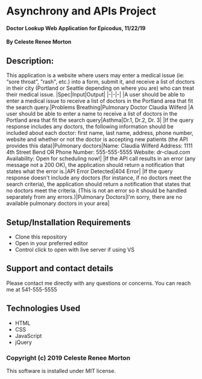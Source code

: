 # Asynchrony and APIs Project
#### Doctor Lookup Web Application for Epicodus, 11/22/19
#### By Celeste Renee Morton
## Description:
This application is a website where users may enter a medical issue (ie: “sore throat”, "rash", etc.) into a form, submit it, and receive a list of doctors in their city (Portland or Seattle depending on where you are) who can treat their medical issue.
|Spec|Input|Output|
|-|-|-|
|A user should be able to enter a medical issue to receive a list of doctors in the Portland area that fit the search query.|Problems Breathing|Pulmonary Doctor Claudia Wilferd
|A user should be able to enter a name to receive a list of doctors in the Portland area that fit the search query|Asthma|Dr.1, Dr.2, Dr. 3|
|If the query response includes any doctors, the following information should be included about each doctor: first name, last name, address, phone number, website and whether or not the doctor is accepting new patients (the API provides this data)|Pulmonary doctors|Name: Claudia Wilferd Address: 1111 4th Street Bend OR Phone Number: 555-555-5555 Website: dr-claud.com Availability: Open for scheduling now!|
|If the API call results in an error (any message not a 200 OK), the application should return a notification that states what the error is.|API Error Detected|404 Error|
|If the query response doesn't include any doctors (for instance, if no doctors meet the search criteria), the application should return a notification that states that no doctors meet the criteria. (This is not an error so it should be handled separately from any errors.)|Pulmonary Doctors|I'm sorry, there are no available pulmonary doctors in your area|
## Setup/Installation Requirements
* Clone this repository
* Open in your preferred editor
* Control click to open with live server if using VS
## Support and contact details
Please contact me directly with any questions or concerns. You can reach me at 541-555-5555
## Technologies Used
* HTML
* CSS
* JavaScript
* jQuery
### Copyright (c) 2019 Celeste Renee Morton
This software is installed under MIT license.